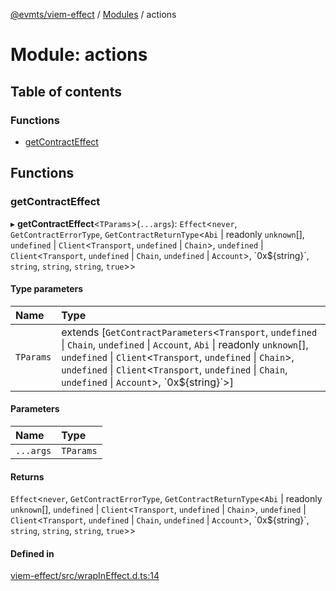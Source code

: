 [@evmts/viem-effect](/reference/viem-effect/README.md) / [Modules](/reference/viem-effect/modules.md) / actions

# Module: actions

## Table of contents

### Functions

- [getContractEffect](/reference/viem-effect/modules/actions.md#getcontracteffect)

## Functions

### getContractEffect

▸ **getContractEffect**<`TParams`\>(`...args`): `Effect`<`never`, `GetContractErrorType`, `GetContractReturnType`<`Abi` \| readonly `unknown`[], `undefined` \| `Client`<`Transport`, `undefined` \| `Chain`\>, `undefined` \| `Client`<`Transport`, `undefined` \| `Chain`, `undefined` \| `Account`\>, \`0x${string}\`, `string`, `string`, `string`, ``true``\>\>

#### Type parameters

| Name | Type |
| :------ | :------ |
| `TParams` | extends [`GetContractParameters`<`Transport`, `undefined` \| `Chain`, `undefined` \| `Account`, `Abi` \| readonly `unknown`[], `undefined` \| `Client`<`Transport`, `undefined` \| `Chain`\>, `undefined` \| `Client`<`Transport`, `undefined` \| `Chain`, `undefined` \| `Account`\>, \`0x${string}\`\>] |

#### Parameters

| Name | Type |
| :------ | :------ |
| `...args` | `TParams` |

#### Returns

`Effect`<`never`, `GetContractErrorType`, `GetContractReturnType`<`Abi` \| readonly `unknown`[], `undefined` \| `Client`<`Transport`, `undefined` \| `Chain`\>, `undefined` \| `Client`<`Transport`, `undefined` \| `Chain`, `undefined` \| `Account`\>, \`0x${string}\`, `string`, `string`, `string`, ``true``\>\>

#### Defined in

[viem-effect/src/wrapInEffect.d.ts:14](https://github.com/evmts/evmts-monorepo/blob/main/viem-effect/src/wrapInEffect.d.ts#L14)
